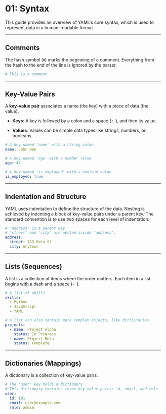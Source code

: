 # 01: Syntax

This guide provides an overview of YAML's core syntax, which is used to represent data in a human-readable format.

---

## Comments

The hash symbol (`#`) marks the beginning of a comment. Everything from the hash to the end of the line is ignored by the parser.

```yaml
# This is a comment.
```

---

## Key-Value Pairs

A **key-value pair** associates a name (the key) with a piece of data (the value).

- **Keys**: A key is followed by a colon and a space (`: `), and then its value.

- **Values**: Values can be simple data types like strings, numbers, or booleans.

```yaml
# A key named 'name' with a string value
name: John Doe

# A key named 'age' with a number value
age: 42

# A key named 'is_employed' with a boolean value
is_employed: true
```

---

## Indentation and Structure

YAML uses indentation to define the structure of the data. Nesting is achieved by indenting a block of key-value pairs under a parent key. The standard convention is to use two spaces for each level of indentation.

```yaml
# 'address' is a parent key.
# 'street' and 'city' are nested inside 'address'.
address:
  street: 123 Main St
  city: Anytown
```

---

## Lists (Sequences)

A list is a collection of items where the order matters. Each item in a list begins with a dash and a space (`- `).

```yaml
# A list of skills
skills:
  - Python
  - JavaScript
  - YAML

# A list can also contain more complex objects, like dictionaries
projects:
  - name: Project Alpha
    status: In Progress
  - name: Project Beta
    status: Complete
```

---

## Dictionaries (Mappings)

A dictionary is a collection of key-value pairs.

```yaml
# The 'user' key holds a dictionary.
# This dictionary contains three key-value pairs: id, email, and role.
user:
  id: 101
  email: user@example.com
  role: admin
```
